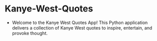 # Kanye-West-Quotes
* Welcome to the Kanye West Quotes App! This Python application delivers a collection of Kanye West quotes to inspire, entertain, and provoke thought.

